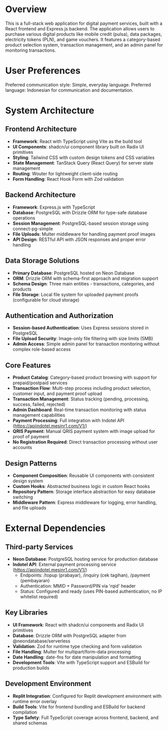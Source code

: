 # Overview

This is a full-stack web application for digital payment services, built with a React frontend and Express.js backend. The application allows users to purchase various digital products like mobile credit (pulsa), data packages, electricity tokens (PLN), and game vouchers. It features a category-based product selection system, transaction management, and an admin panel for monitoring transactions.

# User Preferences

Preferred communication style: Simple, everyday language.
Preferred language: Indonesian for communication and documentation.

# System Architecture

## Frontend Architecture
- **Framework**: React with TypeScript using Vite as the build tool
- **UI Components**: shadcn/ui component library built on Radix UI primitives
- **Styling**: Tailwind CSS with custom design tokens and CSS variables
- **State Management**: TanStack Query (React Query) for server state management
- **Routing**: Wouter for lightweight client-side routing
- **Form Handling**: React Hook Form with Zod validation

## Backend Architecture
- **Framework**: Express.js with TypeScript
- **Database**: PostgreSQL with Drizzle ORM for type-safe database operations
- **Session Management**: PostgreSQL-based session storage using connect-pg-simple
- **File Uploads**: Multer middleware for handling payment proof images
- **API Design**: RESTful API with JSON responses and proper error handling

## Data Storage Solutions
- **Primary Database**: PostgreSQL hosted on Neon Database
- **ORM**: Drizzle ORM with schema-first approach and migration support
- **Schema Design**: Three main entities - transactions, categories, and products
- **File Storage**: Local file system for uploaded payment proofs (configurable for cloud storage)

## Authentication and Authorization
- **Session-based Authentication**: Uses Express sessions stored in PostgreSQL
- **File Upload Security**: Image-only file filtering with size limits (5MB)
- **Admin Access**: Simple admin panel for transaction monitoring without complex role-based access

## Core Features
- **Product Catalog**: Category-based product browsing with support for prepaid/postpaid services
- **Transaction Flow**: Multi-step process including product selection, customer input, and payment proof upload
- **Transaction Management**: Status tracking (pending, processing, success, failed, rejected)
- **Admin Dashboard**: Real-time transaction monitoring with status management capabilities
- **Payment Processing**: Full integration with Indotel API (https://apiindotel.mesinr1.com/V1/)
- **QRIS Payment**: Manual QRIS payment system with image upload for proof of payment
- **No Registration Required**: Direct transaction processing without user accounts

## Design Patterns
- **Component Composition**: Reusable UI components with consistent design system
- **Custom Hooks**: Abstracted business logic in custom React hooks
- **Repository Pattern**: Storage interface abstraction for easy database switching
- **Middleware Pattern**: Express middleware for logging, error handling, and file uploads

# External Dependencies

## Third-party Services
- **Neon Database**: PostgreSQL hosting service for production database  
- **Indotel API**: External payment processing service (https://apiindotel.mesinr1.com/V1/)
  - Endpoints: /topup (prabayar), /inquiry (cek tagihan), /payment (pembayaran)  
  - Authentication: MMID + Password/PIN via 'rqid' header
  - Status: Configured and ready (uses PIN-based authentication, no IP whitelist required)

## Key Libraries
- **UI Framework**: React with shadcn/ui components and Radix UI primitives
- **Database**: Drizzle ORM with PostgreSQL adapter from @neondatabase/serverless
- **Validation**: Zod for runtime type checking and form validation
- **File Handling**: Multer for multipart/form-data processing
- **Date Handling**: date-fns for date manipulation and formatting
- **Development Tools**: Vite with TypeScript support and ESBuild for production builds

## Development Environment
- **Replit Integration**: Configured for Replit development environment with runtime error overlay
- **Build Tools**: Vite for frontend bundling and ESBuild for backend compilation
- **Type Safety**: Full TypeScript coverage across frontend, backend, and shared schemas